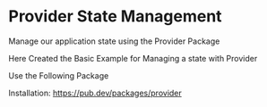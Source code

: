# Provider State Management
Manage our application state using the Provider Package 

Here Created the Basic Example for Managing a state with Provider 

Use the Following Package 

Installation:
https://pub.dev/packages/provider


